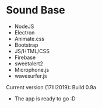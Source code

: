 # Sound Base 
 - NodeJS
 - Electron
 - Animate.css
 - Bootstrap
 - JS/HTML/CSS
 - Firebase
 - sweetalert2
 - Microphone.js
 - wavesurfer.js

Current version (17III2019):
Build 0.9a
- The app is ready to go :D
